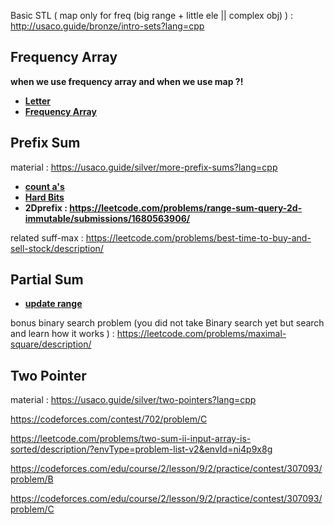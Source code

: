 Basic STL ( map only for freq (big range + little ele || complex obj) ) : http://usaco.guide/bronze/intro-sets?lang=cpp

## **Frequency Array**

**when we use frequency array and when we use map ?!**

- **[Letter](https://codeforces.com/group/u3Ii79X3NY/contest/270254/problem/D)**
- **[Frequency Array](https://codeforces.com/group/MWSDmqGsZm/contest/219774/problem/V)**

## **Prefix Sum**
material : https://usaco.guide/silver/more-prefix-sums?lang=cpp
- **[count a's](https://codeforces.com/group/c3FDl9EUi9/contest/262795/problem/H)**
- **[Hard Bits](https://codeforces.com/group/p6hc42ieQe/contest/324287/problem/G)**
- **2Dprefix : https://leetcode.com/problems/range-sum-query-2d-immutable/submissions/1680563906/**

related suff-max : https://leetcode.com/problems/best-time-to-buy-and-sell-stock/description/



## **Partial Sum**

- **[update range](https://codeforces.com/group/c3FDl9EUi9/contest/262795/problem/F)**

bonus binary search problem (you did not take Binary search yet but search and learn how it works ) : https://leetcode.com/problems/maximal-square/description/

## **Two Pointer**
material : https://usaco.guide/silver/two-pointers?lang=cpp

https://codeforces.com/contest/702/problem/C

https://leetcode.com/problems/two-sum-ii-input-array-is-sorted/description/?envType=problem-list-v2&envId=ni4p9x8g

https://codeforces.com/edu/course/2/lesson/9/2/practice/contest/307093/problem/B

https://codeforces.com/edu/course/2/lesson/9/2/practice/contest/307093/problem/C
